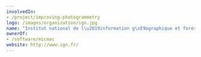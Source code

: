 ```yaml
---
involvedIn:
- /project/improving-photogrammetry
logo: /images/organization/ign.jpg
name: "Institut national de l\u2019information g\xE9ographique et foresti\xE8re"
ownerOf:
- /software/micmac
website: http://www.ign.fr/
---
```


